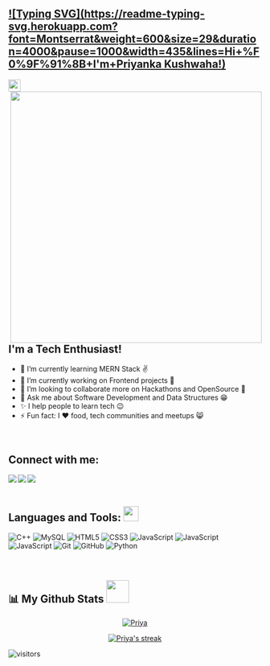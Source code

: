 ## [![Typing SVG](https://readme-typing-svg.herokuapp.com?font=Montserrat&weight=600&size=29&duration=4000&pause=1000&width=435&lines=Hi+%F0%9F%91%8B+I'm+Priyanka Kushwaha!)](https://git.io/typing-svg)

<a href="https://www.linkedin.com/in/priyanka-kushwaha-2781151a1/">

  <img align="left" width="24px" src="https://cdn-icons-png.flaticon.com/512/174/174857.png" />

</a>

<br>

<img align="right" width="500px" src="https://img.freepik.com/free-photo/rear-view-programmer-working-all-night-long_1098-18697.jpg" />

## I'm a Tech Enthusiast!

- 🌱 I’m currently learning MERN Stack ✌️
- 🔭 I’m currently working on Frontend projects 🤯
- 👯 I’m looking to collaborate more on Hackathons and OpenSource 🙂
- 💬 Ask me about Software Development and Data Structures 😁
- ✨ I help people to learn tech 😉
- ⚡ Fun fact: I ❤️ food, tech communities and meetups 😸

<br>

## Connect with me:

  <a href="https://www.linkedin.com/in/priyanka-kushwaha-2781151a1/" target="_blank" >
  <img align="left"  src="https://img.shields.io/badge/LinkedIn-0077B5?style=for-the-badge&logo=linkedin&logoColor=white" />
  </a>
  <a href="https://www.hackerrank.com/kush417p?hr_r=1" target="_blank" >
    <img align="left" src="https://img.shields.io/badge/Hackerrank-1DA1F2?style=for-the-badge&logo=twitter&logoColor=white"/>
  </a>
  <a href="https://youtube.com/ProgrammingGuru" target="_blank" >
    <img align="left" src="https://img.shields.io/badge/YouTube-%23FF0000.svg?style=for-the-badge&logo=YouTube&logoColor=white)"/>
  </a>

  <br>
  <br>

## Languages and Tools: <img src="https://github.com/TheDudeThatCode/TheDudeThatCode/blob/master/Assets/Mario_Hello_Big.gif" height="30px">

![C++](https://img.shields.io/badge/c++-%2300599C.svg?style=for-the-badge&logo=c%2B%2B&logoColor=white)
![MySQL](https://img.shields.io/badge/mysql-%2300f.svg?style=for-the-badge&logo=mysql&logoColor=white)
![HTML5](https://img.shields.io/badge/html5-%23E34F26.svg?style=for-the-badge&logo=html5&logoColor=white)
![CSS3](https://img.shields.io/badge/css3-%231572B6.svg?style=for-the-badge&logo=css3&logoColor=white)
![JavaScript](https://img.shields.io/badge/javascript-%23323330.svg?style=for-the-badge&logo=javascript&logoColor=%23F7DF1E)
![JavaScript](https://img.shields.io/badge/react-%23323330.svg?style=for-the-badge&logo=react&logoColor=%23F7DF1E)
![JavaScript](https://img.shields.io/badge/mongodb-%23323330.svg?style=for-the-badge&logo=mongodb&logoColor=%23F7DF1E)
![Git](https://img.shields.io/badge/git-%23F05033.svg?style=for-the-badge&logo=git&logoColor=white)
![GitHub](https://img.shields.io/badge/github-%23121011.svg?style=for-the-badge&logo=github&logoColor=white)
![Python](https://img.shields.io/badge/python-3670A0?style=for-the-badge&logo=python&logoColor=ffdd54)

<br>

## 📊 My Github Stats <img src="https://user-images.githubusercontent.com/76244600/130684889-4425a8ef-53ba-48f3-9433-871976fba0e9.gif" height="45px">

 <p align="center" >
 <a href="#"><img alt="Priya"s Github Stats"   src="https://github-readme-stats-ruby-one.vercel.app/api?username=monu417&show_icons=false&count_private=true&theme=react&hide_border=true&bg_color=0D1117" /></a></p>
 
 <p align="center" >
 <a href="#"><img  alt="Priya's streak"  src="https://github-readme-streak-stats.herokuapp.com/?user=monu417&theme=black-ice&hide_border=false&stroke=0000&background=0D1117" /> </a></p>

![visitors](https://visitor-badge.laobi.icu/badge?page_id=monu417)
